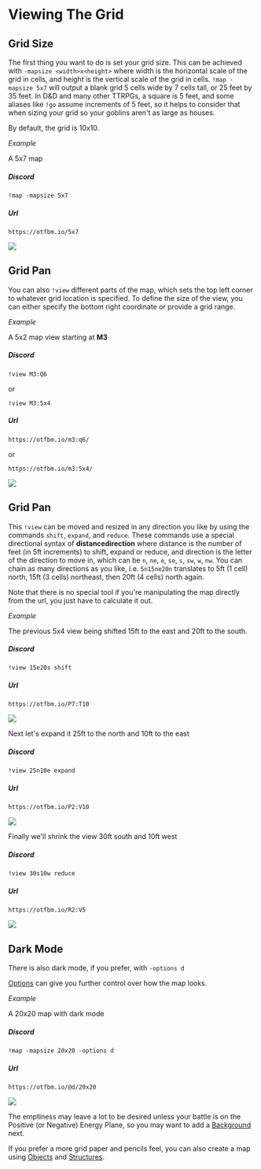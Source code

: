 # Viewing The Grid

## Grid Size

The first thing you want to do is set your grid size. This can be achieved with `-mapsize <width>x<height>` where width is the horizontal scale of the grid in cells, and height is the vertical scale of the grid in cells. `!map -mapsize 5x7` will output a blank grid 5 cells wide by 7 cells tall, or 25 feet by 35 feet. In D&D and many other TTRPGs, a square is 5 feet, and some aliases like `!go` assume increments of 5 feet, so it helps to consider that when sizing your grid so your goblins aren't as large as houses.

By default, the grid is 10x10.

_*Example*_

A 5x7 map

<!-- tabs:start -->

##### Discord

```
!map -mapsize 5x7
```

##### Url

```
https://otfbm.io/5x7
```

<!-- tabs:end -->

![](https://otfbm.io/5x7)

## Grid Pan

You can also `!view` different parts of the map, which sets the top left corner to whatever grid location is specified. To define the size of the view, you can either specify the bottom right coordinate or provide a grid range.

_*Example*_

A 5x2 map view starting at **M3**

<!-- tabs:start -->

##### Discord

```
!view M3:Q6
```
or
```
!view M3:5x4
```

##### Url

```
https://otfbm.io/m3:q6/
```
or
```
https://otfbm.io/m3:5x4/
```

<!-- tabs:end -->

![](https://otfbm.io/m3:q6/)

## Grid Pan

This `!view` can be moved and resized in any direction you like by using the commands `shift`, `expand`, and `reduce`. These commands use a special directional syntax of **distance**__direction__ where distance is the number of feet (in 5ft increments) to shift, expand or reduce, and direction is the letter of the direction to move in, which can be `n`, `ne`, `e`, `se`, `s`, `sw`, `w`, `nw`. You can chain as many directions as you like, i.e. `5n15ne20n` translates to 5ft (1 cell) north, 15ft (3 cells) northeast, then 20ft (4 cells) north again.

Note that there is no special tool if you're manipulating the map directly from the url, you just have to calculate it out.

_*Example*_

The previous 5x4 view being shifted 15ft to the east and 20ft to the south.

<!-- tabs:start -->

##### Discord

```
!view 15e20s shift
```

##### Url

```
https://otfbm.io/P7:T10
```

<!-- tabs:end -->

![](https://otfbm.io/P7:T10)

Next let's expand it 25ft to the north and 10ft to the east

<!-- tabs:start -->

##### Discord

```
!view 25n10e expand
```

##### Url

```
https://otfbm.io/P2:V10
```

<!-- tabs:end -->

![](https://otfbm.io/P2:V10)

Finally we'll shrink the view 30ft south and 10ft west

<!-- tabs:start -->

##### Discord

```
!view 30s10w reduce
```

##### Url

```
https://otfbm.io/R2:V5
```

<!-- tabs:end -->

![](https://otfbm.io/R2:V5)

## Dark Mode

There is also dark mode, if you prefer, with `-options d`

[Options](/pages/options.md) can give you further control over how the map looks.

_*Example*_

A 20x20 map with dark mode

<!-- tabs:start -->

##### Discord

```
!map -mapsize 20x20 -options d
```

##### Url

```
https://otfbm.io/@d/20x20
```

<!-- tabs:end -->
![](https://otfbm.io/@d/20x20)

The emptiness may leave a lot to be desired unless your battle is on the Positive (or Negative) Energy Plane, so you may want to add a [Background](/pages/backgrounds.md) next.

If you prefer a more grid paper and pencils feel, you can also create a map using [Objects](/pages/objects.md) and [Structures](/pages/structures.md).